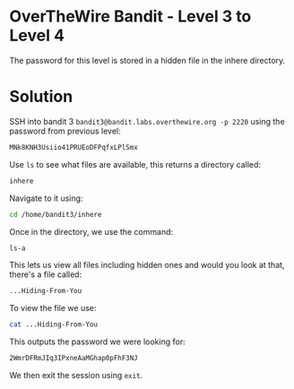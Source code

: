 # OverTheWire Bandit - Level 3 to Level 4
The password for this level is stored in a hidden file in the inhere directory.
# Solution
SSH into bandit 3 `bandit3@bandit.labs.overthewire.org -p 2220` using the password from previous level:

```bash
MNk8KNH3Usiio41PRUEoDFPqfxLPlSmx
```

Use `ls` to see what files are available, this returns a directory called:
```bash
inhere
```

Navigate to it using:

```bash
cd /home/bandit3/inhere
```
Once in the directory, we use the command:

```bash
ls-a
```
This lets us view all files including hidden ones and would you look at that, there's a file called:

```bash
...Hiding-From-You
```
To view the file we use:

```bash
cat ...Hiding-From-You
```
This outputs the password we were looking for:
```bash
2WmrDFRmJIq3IPxneAaMGhap0pFhF3NJ
```
We then exit the session using `exit`.
